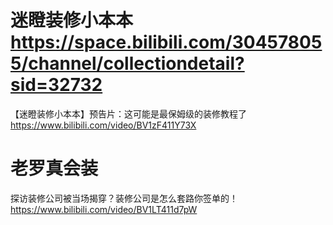 
# 迷瞪装修小本本 https://space.bilibili.com/304578055/channel/collectiondetail?sid=32732

【迷瞪装修小本本】预告片：这可能是最保姆级的装修教程了 https://www.bilibili.com/video/BV1zF411Y73X

# 老罗真会装

探访装修公司被当场揭穿？装修公司是怎么套路你签单的！ https://www.bilibili.com/video/BV1LT411d7pW
